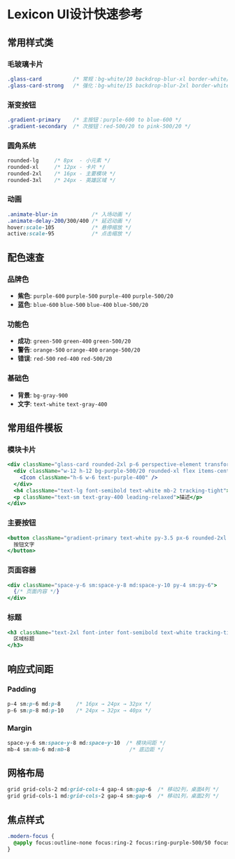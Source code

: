 # Lexicon UI设计快速参考

## 常用样式类

### 毛玻璃卡片
```css
.glass-card          /* 常规：bg-white/10 backdrop-blur-xl border-white/20 */
.glass-card-strong   /* 强化：bg-white/15 backdrop-blur-2xl border-white/30 */
```

### 渐变按钮
```css
.gradient-primary    /* 主按钮：purple-600 to blue-600 */
.gradient-secondary  /* 次按钮：red-500/20 to pink-500/20 */
```

### 圆角系统
```css
rounded-lg     /* 8px  - 小元素 */
rounded-xl     /* 12px - 卡片 */
rounded-2xl    /* 16px - 主要模块 */
rounded-3xl    /* 24px - 英雄区域 */
```

### 动画
```css
.animate-blur-in           /* 入场动画 */
.animate-delay-200/300/400 /* 延迟动画 */
hover:scale-105            /* 悬停缩放 */
active:scale-95            /* 点击缩放 */
```

## 配色速查

### 品牌色
- **紫色**: `purple-600` `purple-500` `purple-400` `purple-500/20`
- **蓝色**: `blue-600` `blue-500` `blue-400` `blue-500/20`

### 功能色
- **成功**: `green-500` `green-400` `green-500/20`
- **警告**: `orange-500` `orange-400` `orange-500/20`
- **错误**: `red-500` `red-400` `red-500/20`

### 基础色
- **背景**: `bg-gray-900`
- **文字**: `text-white` `text-gray-400`

## 常用组件模板

### 模块卡片
```jsx
<div className="glass-card rounded-2xl p-6 perspective-element transform transition-all duration-200 ease-out hover:scale-105 cursor-pointer active:scale-95 btn-enhanced">
  <div className="w-12 h-12 bg-purple-500/20 rounded-xl flex items-center justify-center mb-4">
    <Icon className="h-6 w-6 text-purple-400" />
  </div>
  <h4 className="text-lg font-semibold text-white mb-2 tracking-tight">标题</h4>
  <p className="text-sm text-gray-400 leading-relaxed">描述</p>
</div>
```

### 主要按钮
```jsx
<button className="gradient-primary text-white py-3.5 px-6 rounded-2xl text-base font-medium modern-focus cursor-pointer transition-all duration-200 hover:scale-105 active:scale-95 shadow-lg">
  按钮文字
</button>
```

### 页面容器
```jsx
<div className="space-y-6 sm:space-y-8 md:space-y-10 py-4 sm:py-6">
  {/* 页面内容 */}
</div>
```

### 标题
```jsx
<h3 className="text-2xl font-inter font-semibold text-white tracking-tight mb-6">
  区域标题
</h3>
```

## 响应式间距

### Padding
```css
p-4 sm:p-6 md:p-8     /* 16px → 24px → 32px */
p-6 sm:p-8 md:p-10    /* 24px → 32px → 40px */
```

### Margin
```css
space-y-6 sm:space-y-8 md:space-y-10  /* 模块间距 */
mb-4 sm:mb-6 md:mb-8                   /* 底边距 */
```

## 网格布局
```css
grid grid-cols-2 md:grid-cols-4 gap-4 sm:gap-6  /* 移动2列，桌面4列 */
grid grid-cols-1 md:grid-cols-2 gap-4 sm:gap-6  /* 移动1列，桌面2列 */
```

## 焦点样式
```css
.modern-focus {
  @apply focus:outline-none focus:ring-2 focus:ring-purple-500/50 focus:ring-offset-2 focus:ring-offset-gray-900;
}
``` 